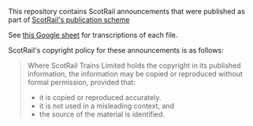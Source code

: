 This repository contains ScotRail announcements that were published as part of [ScotRail's publication scheme](https://www.scotrail.co.uk/about-scotrail/information-requests/scotrail-trains-limited-publication-scheme)

See [this Google sheet](https://docs.google.com/spreadsheets/d/1jAtNLBXLYwTraaC_IGAAs53jJWWEQUtFrocS5jW31JM/edit#gid=0) for transcriptions of each file.

ScotRail's copyright policy for these announcements is as follows:

> Where ScotRail Trains Limited holds the copyright in its published information, the information may be copied or reproduced without formal permission, provided that:
>
> * it is copied or reproduced accurately.
> * it is not used in a misleading context, and
> * the source of the material is identified.
